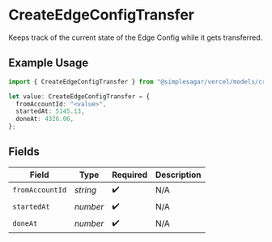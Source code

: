 # CreateEdgeConfigTransfer

Keeps track of the current state of the Edge Config while it gets transferred.

## Example Usage

```typescript
import { CreateEdgeConfigTransfer } from "@simplesagar/vercel/models/createedgeconfigop.js";

let value: CreateEdgeConfigTransfer = {
  fromAccountId: "<value>",
  startedAt: 5145.13,
  doneAt: 4326.06,
};
```

## Fields

| Field              | Type               | Required           | Description        |
| ------------------ | ------------------ | ------------------ | ------------------ |
| `fromAccountId`    | *string*           | :heavy_check_mark: | N/A                |
| `startedAt`        | *number*           | :heavy_check_mark: | N/A                |
| `doneAt`           | *number*           | :heavy_check_mark: | N/A                |